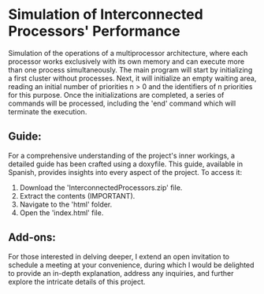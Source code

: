 # Simulation of Interconnected Processors' Performance
Simulation of the operations of a multiprocessor architecture, where each processor works exclusively with its own memory and can execute more than one process simultaneously.
The main program will start by initializing a first cluster without processes. Next, it will initialize an empty waiting area, reading an initial number of priorities n > 0 and the identifiers of n priorities for this purpose. Once the initializations are completed, a series of commands will be processed, including the 'end' command which will terminate the execution.

## Guide:
For a comprehensive understanding of the project's inner workings, a detailed guide has been crafted using a doxyfile. This guide, available in Spanish, provides insights into every aspect of the project. 
To access it:
  1. Download the 'InterconnectedProcessors.zip' file.
  2. Extract the contents (IMPORTANT).
  3. Navigate to the 'html' folder.
  4. Open the 'index.html' file.

## Add-ons:
For those interested in delving deeper, I extend an open invitation to schedule a meeting at your convenience, during which I would be delighted to provide an in-depth explanation, address any inquiries, and further explore the intricate details of this project.
